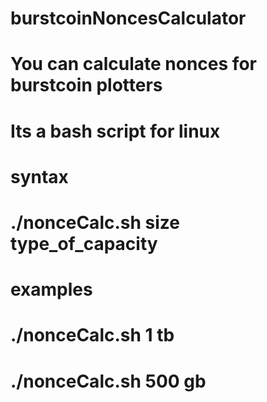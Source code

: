 # burstcoinNoncesCalculator

# You can calculate nonces for burstcoin plotters
# Its a bash script for linux
# syntax
# ./nonceCalc.sh size type_of_capacity
# examples
# ./nonceCalc.sh 1 tb
# ./nonceCalc.sh 500 gb
